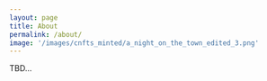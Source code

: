 ```yaml
---
layout: page
title: About
permalink: /about/
image: '/images/cnfts_minted/a_night_on_the_town_edited_3.png'
---
```


TBD...